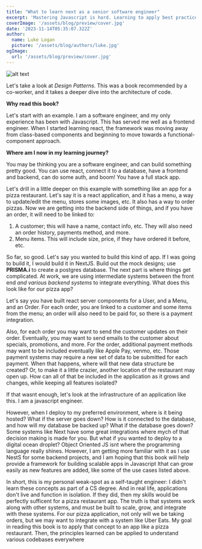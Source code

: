 ```yaml
---
title: "What to learn next as a senior software engineer"
excerpt: 'Mastering Javascript is hard. Learning to apply best practices to a number of projects is even harder'
coverImage: '/assets/blog/preview/cover.jpg'
date: '2023-11-14T05:35:07.322Z'
author:
  name: Luke Logan
  picture: '/assets/blog/authors/luke.jpg'
ogImage:
  url: '/assets/blog/preview/cover.jpg'
---
```



![alt text](https://learning.oreilly.com/library/cover/0201633612/250w/)

Let's take a look at *Design Patterns*. This was a book recommended by a co-worker, and it takes a deeper dive into the architecture of code.

**Why read this book?**

Let's start with an example. I am a software engineer, and my only experience has been with Javascript. This has served me well as a frontend engineer. When I started learning react, the framework was moving away from class-based components and beginning to move towards a functional-component approach.

**Where am I now in my learning journey?**

You may be thinking you are a software engineer, and can build something pretty good. You can use react, connect it to a database, have a frontend and backend, can do some auth, and boom! You have a full stack app.

Let's drill in a little deeper on this example with something like an app for a pizza restaurant. Let's say it is a react application, and it has a menu, a way to update/edit the menu, stores some images, etc. It also has a way to order pizzas. Now we are getting into the backend side of things, and if you have an order, it will need to be linked to:
1.    A customer; this will have a name, contact info, etc. They will also need an order history, payments method, and more.
2.    Menu items. This will include size, price, if they have ordered it before, etc.

So far, so good. Let's say you wanted to build this kind of app. If I was going to build it, I would build it in NextJS. Build out the mock designs; use **PRISMA.i** to create a postgres database.
The next part is where things get complicated. At work, we are using intermediate systems between the front end *and various backend systems* to integrate everything. What does this look like for our pizza app?

Let's say you have built react server components for a User, and a Menu, and an Order. For each order, you are linked to a customer and some items from the menu; an order will also need to be paid for, so there is a payment integration.

Also, for each order you may want to send the customer updates on their order. Eventually, you may want to send emails to the customer about specials, promotions, and more. For the order, additional payment methods may want to be included eventually like Apple Pay, venmo, etc. Those payment systems may require a new set of data to be submitted for each payment. When that happens, where will that new data structure be created? Or, to make it a little crazier, another location of the restaurant may open up. How can all of that be included in the application as it grows and changes, while keeping all features isolated?

If that wasnt enough, let's look at the infrastructure of an application like this. I am a javascript engineer.

However, when I deploy to my preferred environment, where is it being hosted? What if the server goes down? How is it connected to the database, and how will my database be backed up? What if the database goes down? Some systems like Next have some great integrations where mych of that decision making is made for you. But what if you wanted to deploy to a digital ocean droplet?
Object Oriented JS isnt where the programming language really shines. However, I am getting more familiar with it as I use NestS for some backend projects, and I am hoping that this book will help provide a framework for building scalable apps in Javascript Ithat can grow easily as new features are added, like some of the use cases listed above.

In short, this is my personal weak-spot as a self-taught engineer: I didn't learn these concepts as part of a CS degree. And in real life, applications don't live and function in isolation. If they did, then my skills would be perfectly sufficent for a pizza restaurant app. The truth is that systems work along with other systems, and must be built to scale, grow, and integrate with these systems. For our pizza application, not only will we be taking orders, but we may want to integrate with a system like Uber Eats. My goal in reading this book is to apply that concept to an app like a pizza restaurant. Then, the principles learned can be applied to understand various codebases everywhere

